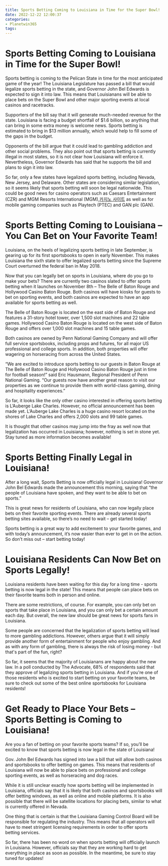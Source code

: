 ```yaml
---
title: Sports Betting Coming to Louisiana in Time for the Super Bowl!
date: 2022-12-22 12:00:37
categories:
- Planetwin365
tags:
---
```



#  Sports Betting Coming to Louisiana in Time for the Super Bowl!

Sports betting is coming to the Pelican State in time for the most anticipated game of the year! The Louisiana Legislature has passed a bill that would legalize sports betting in the state, and Governor John Bel Edwards is expected to sign it into law. This means that Louisianans will be able to place bets on the Super Bowl and other major sporting events at local casinos and racetracks.

Supporters of the bill say that it will generate much-needed revenue for the state. Louisiana is facing a budget shortfall of $1.6 billion, so anything that can bring in some extra money is welcome news. Sports betting is estimated to bring in $13 million annually, which would help to fill some of the gaps in the budget.

Opponents of the bill argue that it could lead to gambling addiction and other social problems. They also point out that sports betting is currently illegal in most states, so it is not clear how Louisiana will enforce it. Nevertheless, Governor Edwards has said that he supports the bill and plans to sign it into law.

So far, only a few states have legalized sports betting, including Nevada, New Jersey, and Delaware. Other states are considering similar legislation, so it seems likely that sports betting will soon be legal nationwide. This could be good news for casino operators such as Caesars Entertainment (CZR) and MGM Resorts International (MGM),[카지노 사이트](https://choegocasino.com/) as well as for mobile gaming companies such as Playtech (PTEC) and GAN plc (GAN).

#  Sports Betting Coming to Louisiana – You Can Bet on Your Favorite Team!

Louisiana, on the heels of legalizing sports betting in late September, is gearing up for its first sportsbooks to open in early November. This makes Louisiana the sixth state to offer legalized sports betting since the Supreme Court overturned the federal ban in May 2018.

Now that you can legally bet on sports in Louisiana, where do you go to make your bets? There are currently two casinos slated to offer sports betting when it launches on November 8th – The Belle of Baton Rouge and Hollywood Casino Baton Rouge. Both casinos will have kiosks for guests to bet on sporting events, and both casinos are expected to have an app available for sports betting as well.

The Belle of Baton Rouge is located on the east side of Baton Rouge and features a 31-story hotel tower, over 1,500 slot machines and 22 table games. Hollywood Casino Baton Rouge is located on the west side of Baton Rouge and offers over 1,000 slot machines and 15 table games.

Both casinos are owned by Penn National Gaming Company and will offer full service sportsbooks, including props and futures, for all major US professional and college sports. In addition, both properties will offer wagering on horseracing from across the United States.

“We are excited to introduce sports betting to our guests in Baton Rouge at The Belle of Baton Rouge and Hollywood Casino Baton Rouge just in time for football season!” said Eric Hausmann, Regional President of Penn National Gaming. “Our guests now have another great reason to visit our properties as we continue to provide them with world-class gaming, dining and hospitality experiences.”

So far, it looks like the only other casino interested in offering sports betting is L’Auberge Lake Charles. However, no official announcement has been made yet. L’Auberge Lake Charles is a huge casino resort located on the shores of Lake Charles and offers 2,000 slots and 99 table games.

It is thought that other casinos may jump into the fray as well now that legalization has occurred in Louisiana; however, nothing is set in stone yet. Stay tuned as more information becomes available!

#  Sports Betting Finally Legal in Louisiana!

After a long wait, Sports Betting is now officially legal in Louisiana! Governor John Bel Edwards made the announcement this morning, saying that “the people of Louisiana have spoken, and they want to be able to bet on sports.”

This is great news for residents of Louisiana, who can now legally place bets on their favorite sporting events. There are already several sports betting sites available, so there’s no need to wait – get started today!

Sports betting is a great way to add excitement to your favorite games, and with today’s announcement, it’s now easier than ever to get in on the action. So don’t miss out – start betting today!

#  Louisiana Residents Can Now Bet on Sports Legally!

Louisiana residents have been waiting for this day for a long time - sports betting is now legal in the state! This means that people can place bets on their favorite teams both in person and online.

There are some restrictions, of course. For example, you can only bet on sports that take place in Louisiana, and you can only bet a certain amount each day. But overall, the new law should be great news for sports fans in Louisiana.

Some people are concerned that the legalization of sports betting will lead to more gambling addictions. However, others argue that it will simply provide another form of entertainment for people who enjoy gambling. And as with any form of gambling, there is always the risk of losing money - but that's part of the fun, right?

So far, it seems that the majority of Louisianans are happy about the new law. In a poll conducted by The Advocate, 68% of respondents said that they approve of legalizing sports betting in Louisiana. And if you're one of those residents who is excited to start betting on your favorite teams, be sure to check out some of the best online sportsbooks for Louisiana residents!

#  Get Ready to Place Your Bets – Sports Betting is Coming to Louisiana!

Are you a fan of betting on your favorite sports teams? If so, you’ll be excited to know that sports betting is now legal in the state of Louisiana!

Gov. John Bel Edwards has signed into law a bill that will allow both casinos and sportsbooks to offer betting on games. This means that residents of Louisiana will now be able to place bets on professional and college sporting events, as well as horseracing and dog races.

While it is still unclear exactly how sports betting will be implemented in Louisiana, officials say that it is likely that both casinos and sportsbooks will offer betting windows, as well as online and mobile platforms. It is also possible that there will be satellite locations for placing bets, similar to what is currently offered in Nevada.

One thing that is certain is that the Louisiana Gaming Control Board will be responsible for regulating the industry. This means that all operators will have to meet stringent licensing requirements in order to offer sports betting services.

So far, there has been no word on when sports betting will officially launch in Louisiana. However, officials say that they are working hard to get everything in place as soon as possible. In the meantime, be sure to stay tuned for updates!